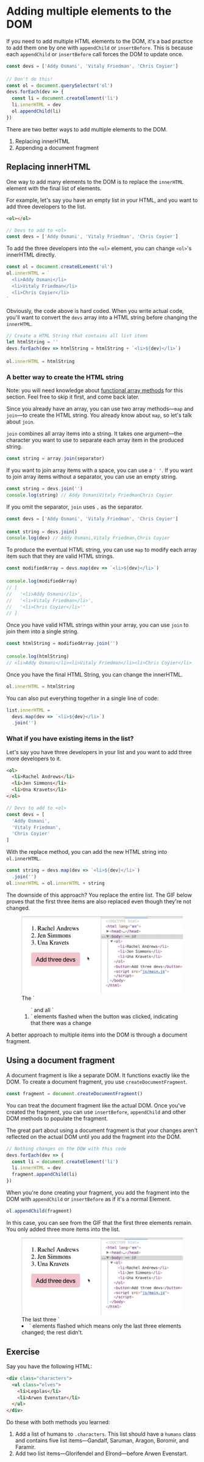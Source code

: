 # Adding multiple elements to the DOM

If you need to add multiple HTML elements to the DOM, it's a bad practice to add them one by one with `appendChild` or `insertBefore`. This is because each `appendChild` or `insertBefore` call forces the DOM to update once.

```js
const devs = ['Addy Osmani', 'Vitaly Friedman', 'Chris Coyier']

// Don't do this!
const ol = document.querySelector('ol')
devs.forEach(dev => {
  const li = document.createElement('li')
  li.innerHTML = dev
  ol.appendChild(li)
})
```

There are two better ways to add multiple elements to the DOM.

1. Replacing innerHTML
2. Appending a document fragment

## Replacing innerHTML

One way to add many elements to the DOM is to replace the `innerHTML` element with the final list of elements.

For example, let's say you have an empty list in your HTML, and you want to add three developers to the list.

```html
<ol></ol>
```

```js
// Devs to add to <ol>
const devs = ['Addy Osmani', 'Vitaly Friedman', 'Chris Coyier']
```

To add the three developers into the `<ol>` element, you can change `<ol>`'s innerHTML directly.

```js
const ol = document.createELement('ol')
ol.innerHTML = `
  <li>Addy Osmani</li>
  <li>Vitaly Friedman</li>
  <li>Chris Coyier</li>
`
```

Obviously, the code above is hard coded. When you write actual code, you'll want to convert the `devs` array into a HTML string before changing the `innerHTML`.

```js
// Create a HTML String that contains all list items
let htmlString = ''
devs.forEach(dev => htmlString = htmlString + `<li>${dev}</li>`)

ol.innerHTML = htmlString
```

### A better way to create the HTML string

Note: you will need knowledge about [functional array methods](../08.best-practice-espresson-shot/05.functional-array-methods) for this section. Feel free to skip it first, and come back later.

Since you already have an array, you can use two array methods—`map` and `join`—to create the HTML string. You already know about `map`, so let's talk about `join`.

`join` combines all array items into a string. It takes one argument—the character you want to use to separate each array item in the produced string.

```js
const string = array.join(separator)
```

If you want to join array items with a space, you can use a `' '`. If you want to join array items without a separator, you can use an empty string.

```js
const string = devs.join('')
console.log(string) // Addy OsmaniVitaly FriedmanChris Coyier
```

If you omit the separator, `join` uses `,` as the separator.

```js
const devs = ['Addy Osmani', 'Vitaly Friedman', 'Chris Coyier']

const string = devs.join()
console.log(dev) // Addy Osmani,Vitaly Friedman,Chris Coyier
```

To produce the eventual HTML string, you can use `map` to modify each array item such that they are valid HTML strings.

```js
const modifiedArray = devs.map(dev => `<li>${dev}</li>`)

console.log(modifiedArray)
// [
//   '<li>Addy Osmani</li>',
//   '<li>Vitaly Friedman</li>',
//   '<li>Chris Coyier</li>''
// ]
```

Once you have valid HTML strings within your array, you can use `join` to join them into a single string.

```js
const htmlString = modifiedArray.join('')

console.log(htmlString)
// <li>Addy Osmani</li><li>Vitaly Friedman</li><li>Chris Coyier</li>
```

Once you have the final HTML String, you can change the innerHTML.

```js
ol.innerHTML = htmlString
```

You can also put everything together in a single line of code:

```js
list.innerHTML =
  devs.map(dev => `<li>${dev}</li>`)
  .join('')
```

### What if you have existing items in the list?

Let's say you have three developers in your list and you want to add three more developers to it.

```html
<ol>
  <li>Rachel Andrews</li>
  <li>Jen Simmons</li>
  <li>Una Kravets</li>
</ol>
```

```js
// Devs to add to <ol>
const devs = [
  'Addy Osmani',
  'Vitaly Friedman',
  'Chris Coyier'
]
```

With the replace method, you can add the new HTML string into `ol.innerHTML`.

```js
const string = devs.map(dev => `<li>${dev}</li>`)
  .join('')
ol.innerHTML = ol.innerHTML + string
```

The downside of this approach? You replace the entire list. The GIF below proves that the first three items are also replaced even though they're not changed.

<figure>
  <img src="../../images/text-and-content/multiple-elems/replace.gif" alt="GIF shows the ol element changed">
  <figcaption>The `<ol>` and all `<li>` elements flashed when the button was clicked, indicating that there was a change</figcaption >
</figure>

A better approach to multiple items into the DOM is through a document fragment.

## Using a document fragment

A document fragment is like a separate DOM. It functions exactly like the DOM. To create a document fragment, you use `createDocumentFragment`.

```js
const fragment = document.createDocumentFragment()
```

You can treat the document fragment like the actual DOM. Once you've created the fragment, you can use `insertBefore`, `appendChild` and other DOM methods to populate the fragment.

The great part about using a document fragment is that your changes aren't reflected on the actual DOM until you add the fragment into the DOM.

```js
// Nothing changes on the DOW with this code
devs.forEach(dev => {
  const li = document.createElement('li')
  li.innerHTML = dev
  fragment.appendChild(li)
})
```

When you're done creating your fragment, you add the fragment into the DOM with `appendChild` or `insertBefore` as if it's a normal Element.

```js
ol.appendChild(fragment)
```

In this case, you can see from the GIF that the first three elements remain. You only added three more items into the list.

<figure>
  <img src="../../images/text-and-content/multiple-elems/fragment.gif" alt="GIF shows only the last three item was changed">
  <figcaption>The last three `<li>` elements flashed which means only the last three elements changed; the rest didn't.</figcaption>
</figure>

## Exercise

Say you have the following HTML:

```html
<div class="characters">
  <ul class="elves">
    <li>Legolas</li>
    <li>Arwen Evenstar</li>
  </ul>
</div>
```

Do these with both methods you learned:

1. Add a list of humans to `.characters`. This list should have a `humans` class and contains five list items—Gandalf, Saruman, Aragon, Boromir, and Faramir.
2. Add two list items—Glorifendel and Elrond—before Arwen Evenstart.



